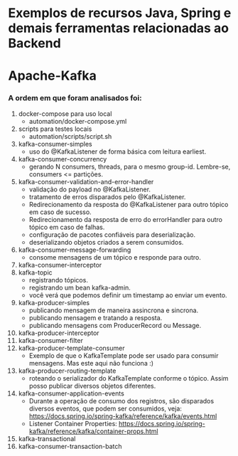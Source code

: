 Exemplos de recursos Java, Spring e demais ferramentas relacionadas ao Backend
==================

# Apache-Kafka
### A ordem em que foram analisados foi:

1. docker-compose para uso local
   - automation/docker-compose.yml
2. scripts para testes locais
   - automation/scripts/script.sh
3. kafka-consumer-simples
   - uso do @KafkaListener de forma básica com leitura earliest.
4. kafka-consumer-concurrency
   - gerando N consumers, threads, para o mesmo group-id. Lembre-se, consumers <= partições.
5. kafka-consumer-validation-and-error-handler
   - validação do payload no @KafkaListener.
   - tratamento de erros disparados pelo @KafkaListener.
   - Redirecionamento da resposta do @KafkaListener para outro tópico em caso de sucesso.
   - Redirecionamento da resposta de erro do errorHandler para outro tópico em caso de falhas.
   - configuração de pacotes confiáveis para deserialização.
   - deserializando objetos criados a serem consumidos.
6. kafka-consumer-message-forwarding
   - consome mensagens de um tópico e responde para outro.
7. kafka-consumer-interceptor
8. kafka-topic
   - registrando tópicos.
   - registrando um bean kafka-admin.
   - você verá que podemos definir um timestamp ao enviar um evento.
9. kafka-producer-simples
   - publicando mensagem de maneira assincrona e sincrona.
   - publicando mensagem e tratando a resposta.
   - publicando mensagens com ProducerRecord ou Message.
10. kafka-producer-interceptor
11. kafka-consumer-filter
12. kafka-producer-template-consumer
    - Exemplo de que o KafkaTemplate pode ser usado para consumir mensagens. Mas este aqui não funciona :)
13. kafka-producer-routing-template
    - roteando o serializador do KafkaTemplate conforme o tópico. Assim posso publicar diversos objetos diferentes.
14. kafka-consumer-application-events
    - Durante a operação de consumo dos registros, são disparados diversos eventos, que podem ser consumidos, veja: https://docs.spring.io/spring-kafka/reference/kafka/events.html
    - Listener Container Properties: https://docs.spring.io/spring-kafka/reference/kafka/container-props.html
15. kafka-transactional
16. kafka-consumer-transaction-batch